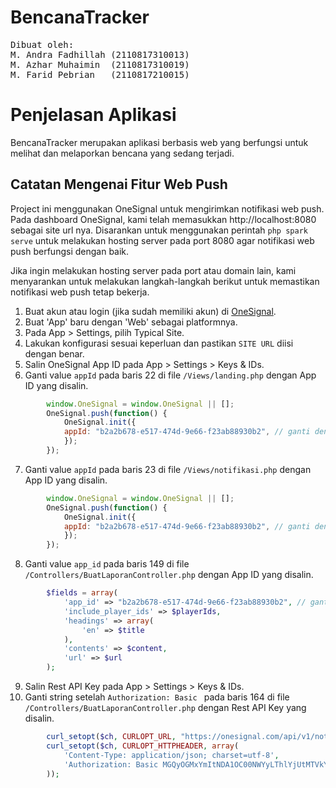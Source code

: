 # BencanaTracker
<pre>
Dibuat oleh:
M. Andra Fadhillah (2110817310013)
M. Azhar Muhaimin  (2110817310019)
M. Farid Pebrian   (2110817210015)
</pre>

# Penjelasan Aplikasi
BencanaTracker merupakan aplikasi berbasis web yang berfungsi untuk melihat dan melaporkan bencana yang sedang terjadi.

## Catatan Mengenai Fitur Web Push
Project ini menggunakan OneSignal untuk mengirimkan notifikasi web push. Pada dashboard OneSignal, kami telah memasukkan http://localhost:8080 sebagai site url nya. Disarankan untuk menggunakan perintah `php spark serve` untuk melakukan hosting server pada port 8080 agar notifikasi web push berfungsi dengan baik. 

Jika ingin melakukan hosting server pada port atau domain lain, kami menyarankan untuk melakukan langkah-langkah berikut untuk memastikan notifikasi web push tetap bekerja.
1. Buat akun atau login (jika sudah memiliki akun) di [OneSignal](https://onesignal.com/).
2. Buat 'App' baru dengan 'Web' sebagai platformnya.
3. Pada App > Settings, pilih Typical Site.
4. Lakukan konfigurasi sesuai keperluan dan pastikan `SITE URL` diisi dengan benar.
5. Salin OneSignal App ID pada App > Settings > Keys & IDs.
6. Ganti value `appId` pada baris 22 di file `/Views/landing.php` dengan App ID yang disalin.
```javascript
        window.OneSignal = window.OneSignal || [];
        OneSignal.push(function() {
            OneSignal.init({
            appId: "b2a2b678-e517-474d-9e66-f23ab88930b2", // ganti dengan App ID dari App > Settings > Keys & IDs pada dashboard OneSgnal
            });
        });
```
7. Ganti value `appId` pada baris 23 di file `/Views/notifikasi.php` dengan App ID yang disalin.
```javascript
        window.OneSignal = window.OneSignal || [];
        OneSignal.push(function() {
            OneSignal.init({
            appId: "b2a2b678-e517-474d-9e66-f23ab88930b2", // ganti dengan App ID dari App > Settings > Keys & IDs pada dashboard OneSgnal
            });
        });
```
8. Ganti value `app_id` pada baris 149 di file `/Controllers/BuatLaporanController.php` dengan App ID yang disalin.
```php
        $fields = array(
            'app_id' => "b2a2b678-e517-474d-9e66-f23ab88930b2", // ganti dengan App ID dari App > Settings > Keys & IDs pada dashboard OneSgnal
            'include_player_ids' => $playerIds,
            'headings' => array(
                'en' => $title
            ),
            'contents' => $content,
            'url' => $url
        );
```
9. Salin Rest API Key pada App > Settings > Keys & IDs.
10. Ganti string setelah `Authorization: Basic ` pada baris 164 di file `/Controllers/BuatLaporanController.php` dengan Rest API Key yang disalin.
```php
        curl_setopt($ch, CURLOPT_URL, "https://onesignal.com/api/v1/notifications");
        curl_setopt($ch, CURLOPT_HTTPHEADER, array(
            'Content-Type: application/json; charset=utf-8',
            'Authorization: Basic MGQyOGMxYmItNDA1OC00NWYyLThlYjUtMTVkYzA2MTI2NjZh' // ganti dengan Rest API Key dari App > Settings > Keys & IDs pada dashboard OneSgnal
        ));
```
